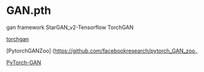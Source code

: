 # GAN.pth
gan framework
StarGAN_v2-Tensorflow
TorchGAN

[torchgan](https://torchgan.readthedocs.io/en/latest/)

[PytorchGANZoo]
(https://github.com/facebookresearch/pytorch_GAN_zoo_

[PyTorch-GAN](https://github.com/eriklindernoren/PyTorch-GAN)
